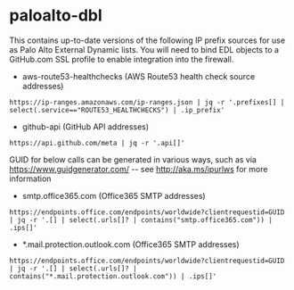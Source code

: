 # paloalto-dbl

This contains up-to-date versions of the following IP prefix sources for use as Palo Alto External Dynamic lists. You will need
to bind EDL objects to a GitHub.com SSL profile to enable integration into the firewall.

- aws-route53-healthchecks (AWS Route53 health check source addresses)

```
https://ip-ranges.amazonaws.com/ip-ranges.json | jq -r '.prefixes[] | select(.service=="ROUTE53_HEALTHCHECKS") | .ip_prefix'
```

- github-api (GitHub API addresses)

```
https://api.github.com/meta | jq -r '.api[]'
```
GUID for below calls can be generated in various ways, such as via https://www.guidgenerator.com/ -- see http://aka.ms/ipurlws for more information

- smtp.office365.com (Office365 SMTP addresses)

```
https://endpoints.office.com/endpoints/worldwide?clientrequestid=GUID | jq -r '.[] | select(.urls[]? | contains("smtp.office365.com")) | .ips[]'
```

- *.mail.protection.outlook.com (Office365 SMTP addresses)

```
https://endpoints.office.com/endpoints/worldwide?clientrequestid=GUID | jq -r '.[] | select(.urls[]? | contains("*.mail.protection.outlook.com")) | .ips[]'
```
